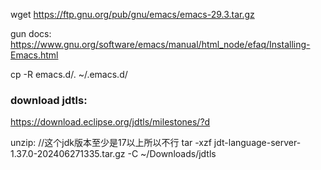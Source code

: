 wget https://ftp.gnu.org/pub/gnu/emacs/emacs-29.3.tar.gz

gun docs: https://www.gnu.org/software/emacs/manual/html_node/efaq/Installing-Emacs.html 


cp -R emacs.d/. ~/.emacs.d/


### download jdtls: 
https://download.eclipse.org/jdtls/milestones/?d

unzip: //这个jdk版本至少是17以上所以不行
tar -xzf jdt-language-server-1.37.0-202406271335.tar.gz -C ~/Downloads/jdtls
